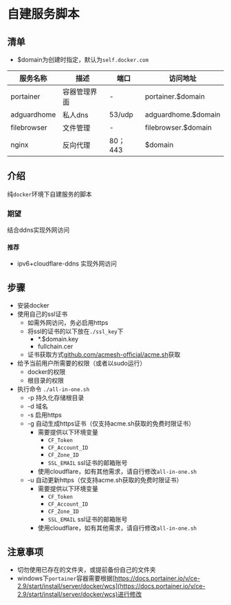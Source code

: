 # 自建服务脚本
## 清单
* $domain为创建时指定，默认为`self.docker.com`

服务名称|描述|端口|访问地址
-|-|-|-
portainer|容器管理界面|-|portainer.$domain
adguardhome|私人dns|53/udp|adguardhome.$domain
filebrowser|文件管理|-|filebrowser.$domain
nginx|反向代理|80；443|$domain

## 介绍
纯`docker`环境下自建服务的脚本
### 期望
结合ddns实现外网访问
#### 推荐
* ipv6+cloudflare-ddns 实现外网访问
## 步骤
* 安装docker
* 使用自己的ssl证书
    * 如需外网访问，务必启用https
    * 将ssl的证书的以下放在`./ssl_key`下
        * *.$domain.key
        * fullchain.cer
    * 证书获取方式[github.com/acmesh-official/acme.sh](https://github.com/acmesh-official/acme.sh)获取
* 给予当前用户所需要的权限（或者以sudo运行）
    * docker的权限
    * 根目录的权限
* 执行命令 `./all-in-one.sh`
    * -p 持久化存储根目录
    * -d 域名
    * -s 启用https
    * -g 自动生成https证书（仅支持acme.sh获取的免费时限证书）
        * 需要提供以下环境变量
            * `CF_Token`
            * `CF_Account_ID`
            * `CF_Zone_ID`
            * `SSL_EMAIL` ssl证书的邮箱账号
        * 使用cloudflare，如有其他需求，请自行修改`all-in-one.sh`
    * -u 自动更新https（仅支持acme.sh获取的免费时限证书）
        * 需要提供以下环境变量
            * `CF_Token`
            * `CF_Account_ID`
            * `CF_Zone_ID`
            * `SSL_EMAIL` ssl证书的邮箱账号
        * 使用cloudflare，如有其他需求，请自行修改`all-in-one.sh`

## 注意事项
* 切勿使用已存在的文件夹，或提前备份自己的文件夹
* windows下`portainer`容器需要根据[https://docs.portainer.io/v/ce-2.9/start/install/server/docker/wcs](https://docs.portainer.io/v/ce-2.9/start/install/server/docker/wcs)进行修改